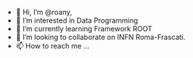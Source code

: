 - 👋 Hi, I’m @roany,
- 👀 I’m interested in Data Programming
- 🌱 I’m currently learning Framework ROOT
- 💞️ I’m looking to collaborate on INFN Roma-Frascati.
- 📫 How to reach me ...

<!---
roany1/roany1 is a ✨ special ✨ repository because its `README.md` (this file) appears on your GitHub profile.
You can click the Preview link to take a look at your changes.
--->
